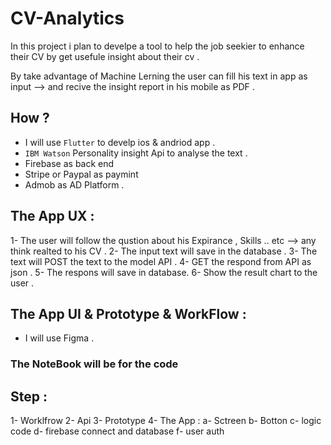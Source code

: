 # CV-Analytics

In this project i plan to develpe a tool to help the job seekier to enhance their CV by get usefule insight about their cv . 

By take advantage of Machine Lerning the user can fill his text in app as input --> and recive the insight report in his mobile as PDF .

## How ?

- I will use `Flutter` to develp ios & andriod app .
- `IBM Watson` Personality insight Api to analyse the text .
- Firebase as back end
- Stripe or Paypal as paymint 
- Admob as AD Platform .

## The App UX :

1- The user will follow the qustion about his Expirance , Skills .. etc --> any think realted to his CV .
2- The input text will save in the database .
3- The text will POST the text to the model API .
4- GET the respond from API as json .
5- The respons will save in database.
6- Show the result chart to the user .

## The App UI & Prototype & WorkFlow :

- I will use Figma .

### The NoteBook will be for the code

## Step :

1- Worklfrow
2- Api
3- Prototype
4- The App :
    a- Sctreen
    b- Botton
    c- logic code
    d- firebase connect and database
    f- user auth

